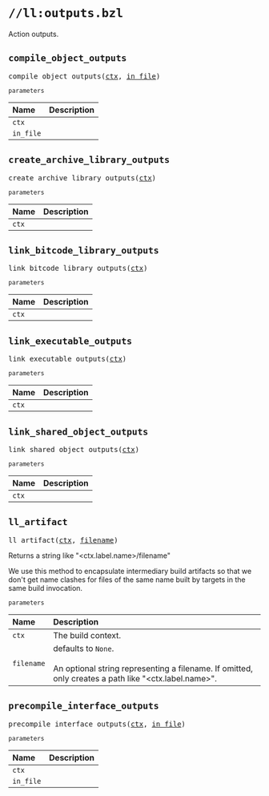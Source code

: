 # `//ll:outputs.bzl`

Action outputs.


<a id="compile_object_outputs"></a>

## `compile_object_outputs`

<pre>
compile_object_outputs(<a href="#compile_object_outputs-ctx">ctx</a>, <a href="#compile_object_outputs-in_file">in_file</a>)
</pre>

`parameters`

| Name  | Description |
| :---- | :---------- |
| <a id="compile_object_outputs-ctx"></a>`ctx` |  |
| <a id="compile_object_outputs-in_file"></a>`in_file` |  |


<a id="create_archive_library_outputs"></a>

## `create_archive_library_outputs`

<pre>
create_archive_library_outputs(<a href="#create_archive_library_outputs-ctx">ctx</a>)
</pre>

`parameters`

| Name  | Description |
| :---- | :---------- |
| <a id="create_archive_library_outputs-ctx"></a>`ctx` |  |


<a id="link_bitcode_library_outputs"></a>

## `link_bitcode_library_outputs`

<pre>
link_bitcode_library_outputs(<a href="#link_bitcode_library_outputs-ctx">ctx</a>)
</pre>

`parameters`

| Name  | Description |
| :---- | :---------- |
| <a id="link_bitcode_library_outputs-ctx"></a>`ctx` |  |


<a id="link_executable_outputs"></a>

## `link_executable_outputs`

<pre>
link_executable_outputs(<a href="#link_executable_outputs-ctx">ctx</a>)
</pre>

`parameters`

| Name  | Description |
| :---- | :---------- |
| <a id="link_executable_outputs-ctx"></a>`ctx` |  |


<a id="link_shared_object_outputs"></a>

## `link_shared_object_outputs`

<pre>
link_shared_object_outputs(<a href="#link_shared_object_outputs-ctx">ctx</a>)
</pre>

`parameters`

| Name  | Description |
| :---- | :---------- |
| <a id="link_shared_object_outputs-ctx"></a>`ctx` |  |


<a id="ll_artifact"></a>

## `ll_artifact`

<pre>
ll_artifact(<a href="#ll_artifact-ctx">ctx</a>, <a href="#ll_artifact-filename">filename</a>)
</pre>
Returns a string like "&lt;ctx.label.name&gt;/filename"

We use this method to encapsulate intermediary build artifacts so that we
don't get name clashes for files of the same name built by targets in the
same build invocation.

`parameters`

| Name  | Description |
| :---- | :---------- |
| <a id="ll_artifact-ctx"></a>`ctx` | The build context.  |
| <a id="ll_artifact-filename"></a>`filename` |  defaults to `None`.<br><br>An optional string representing a filename. If omitted, only creates a path like "&lt;ctx.label.name&gt;".  |


<a id="precompile_interface_outputs"></a>

## `precompile_interface_outputs`

<pre>
precompile_interface_outputs(<a href="#precompile_interface_outputs-ctx">ctx</a>, <a href="#precompile_interface_outputs-in_file">in_file</a>)
</pre>

`parameters`

| Name  | Description |
| :---- | :---------- |
| <a id="precompile_interface_outputs-ctx"></a>`ctx` |  |
| <a id="precompile_interface_outputs-in_file"></a>`in_file` |  |
